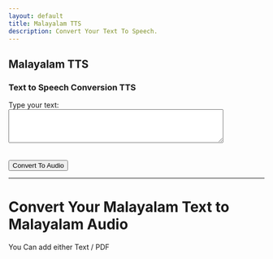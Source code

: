 ```yaml
---
layout: default
title: Malayalam TTS
description: Convert Your Text To Speech.
---
```


<link rel="stylesheet" href="styles.css">
<h2 class="centered-text" style=" font-weight: bold;">Malayalam TTS</h2> <!-- Adjust the font size -->

<h3>Text to Speech Conversion TTS</h3>

<form action="process-text" method="post">
  <label for="text-input">Type your text:</label>
  <textarea id="text-input" name="user-text" rows="4" cols="50"></textarea>
  <br><br><br>
  <button type="submit" class="btn btn-custom">Convert To Audio</button>
</form>

<hr class="centered-line">

# Convert Your Malayalam Text to Malayalam Audio
<p class="centered-text">You Can add either Text / PDF </p>

